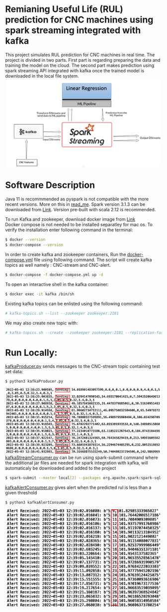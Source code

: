 # Remianing Useful Life (RUL) prediction for CNC machines using spark streaming integrated with kafka
This project simulates RUL prediction for CNC machines in real time. The project is divided in two parts. First part is regarding preparing the data and training the model on the cloud. The second part makes prediction using spark streaming API integrated with kafka once the trained model is downloaded in the local file system.
![](images/spark_streaming.png)
# Software Description
Java 11 is recommmended as pyspark is not compatible with the more recent versions. More on this in [read_me](Softwares/java%2011/read_me.txt).
Spark version 3.1.3 can be downloaded from [Link](https://spark.apache.org/downloads.html). Version pre-built with scala 2.12 is recommended.   

To run Kafka and zookeeper, download docker image from [Link](https://www.docker.com/products/docker-desktop/)   
Docker compose is not needed to be installed separatley for mac os. To verify the installation enter following command in the terminal:
```bash
$ docker --version
$ docker-compose --version

```

In order to create kafka and zookeeper containers, Run the [docker-compose.yml](Softwares/Docker/docker-compose.yml) file using following command. The script will create kafka topics as well namely : CNC-stream and CNC-alert.
```bash
$ docker-compose -f docker-compose.yml up -d

```
To open an interactive shell in the kafka container:
```bash
$ docker exec -it kafka /bin/sh

```
Existing kafka topics can be enlisted using the following command:
```bash
# kafka-topics.sh --list --zookeeper zookeeper:2181

```
We may also create new topic with:
```bash
# kafka-topics.sh --create --zookeeper zookeeper:2181 --replication-factor 1 --partitions 1 --topic <Topic_name> 

```


# Run Locally:
[kafkaProducer.py](kafka/kafkaProducer.py) sends messages to the CNC-stream topic containing test set data:
 ```bash
$ python3 kafkaProducer.py

```
![](images/stream.png)
[kafkaStreamConsumer.py](kafka/kafkaStreamConsumer.py) can be run using spark-submit command where the additional jar files are needed for spark integration with kafka, will automaticaly be downloaded and added to the project

 ```bash
$ spark-submit --master local[2] --packages org.apache.spark:spark-sql-kafka-0-10_2.12:3.1.3,org.apache.spark:spark-streaming-kafka-0-10_2.12:3.1.3 kafkaStreamConsumer.py -r <rul_threshold>
```
[kafkaAlertConsumer.py](kafka/kafkaAlertConsumer.py) gives alert when the predicted rul is less than a given threshold

 ```bash
$ python3 kafkaAlertConsumer.py
```
![](images/alert.png)
